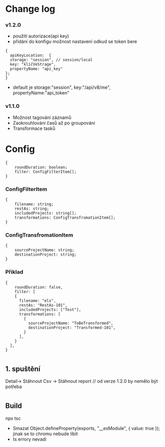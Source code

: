 # Change log

### v1.2.0
- použití autorizace(api key)
- přidání do konfigu možnost nastavení odkud se token bere
```
{
  apiKeyLocation:  {
  storage: "session", // session/local
  key: "klíčVeStrage",
  propertyName: "api_key"
};
}
```
- default je storage:"session", key:"/api/v8/me", propertyName:"api_token"

### v1.1.0

- Možnost tagování záznamů
- Zaokrouhlování časů až po groupování
- Transformace tasků

# Config

```
{
    roundDuration: boolean;
    filter: ConfigFilterItem[];
}
```

### ConfigFilterItem

```
{
    filename: string;
    restAs: string;
    includedProjects: string[];
    transformations: ConfigTransfromationItem[];
}
```

### ConfigTransfromationItem

```
{
    sourceProjectName: string;
    destinationProject: string;
}
```

### Příklad

```
{
    roundDuration: false,
    filter: [
    {
      filename: "elx",
      restAs: "RestAs-101",
      includedProjects: ["Test"],
      transformations: [
        {
          sourceProjectName: "ToBeTransformed",
          destinationProject: "Transformed-101",
        }
      ],
    }
  ],
}
```

#

## 1. spuštění

Detail-> Stáhnout Csv -> Stáhnout report // od verze 1.2.0 by nemělo být potřeba

#

## Build

npx tsc

- Smazat Object.defineProperty(exports, "\_\_esModule", { value: true }); jinak se to chromu nebude líbit
- ts errory nevadí
